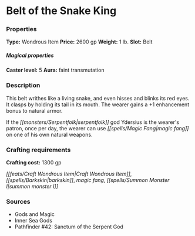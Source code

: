 ﻿---
Title: "Belt of the Snake King"
Type: "Wondrous Item"
Price: "2600 gp"
Weight: "1 lb."
Slot: "Belt"
Caster level: "5"
Aura: "faint transmutation"
Description: |
  "This belt writhes like a living snake, and even hisses and blinks its red eyes. It clasps by holding its tail in its mouth. The wearer gains a +1 enhancement bonus to natural armor.
  If the serpentfolk god Ydersius is the wearer's patron, once per day, the wearer can use _magic fang_ on one of his own natural weapons."
Crafting cost: "1300 gp"
Sources: "['Gods and Magic', 'Inner Sea Gods', 'Pathfinder #42: Sanctum of the Serpent God']"
---

# Belt of the Snake King

### Properties

**Type:** Wondrous Item **Price:** 2600 gp **Weight:** 1 lb. **Slot:** Belt

##### Magical properties

**Caster level:** 5 **Aura:** faint transmutation

### Description

This belt writhes like a living snake, and even hisses and blinks its red eyes. It clasps by holding its tail in its mouth. The wearer gains a +1 enhancement bonus to natural armor.

If the _[[monsters/Serpentfolk|serpentfolk]]_ god Ydersius is the wearer's patron, once per day, the wearer can use _[[spells/Magic Fang|magic fang]]_ on one of his own natural weapons.

### Crafting requirements

**Crafting cost:** 1300 gp

_[[feats/Craft Wondrous Item|Craft Wondrous Item]]_, _[[spells/Barkskin|barkskin]]_, _magic fang_, _[[spells/Summon Monster I|summon monster I]]_

### Sources

* Gods and Magic
* Inner Sea Gods
* Pathfinder #42: Sanctum of the Serpent God